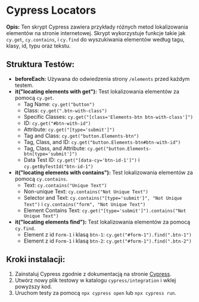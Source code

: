 <h1>Cypress Locators</h1> <p><strong>Opis:</strong> Ten skrypt Cypress zawiera przykłady różnych metod lokalizowania elementów na stronie internetowej. Skrypt wykorzystuje funkcje takie jak <code>cy.get</code>, <code>cy.contains</code>, i <code>cy.find</code> do wyszukiwania elementów według tagu, klasy, id, typu oraz tekstu.</p>

<h2>Struktura Testów:</h2> <ul> <li><strong>beforeEach:</strong> Używana do odwiedzenia strony <code>/elements</code> przed każdym testem.</li> <li><strong>it("locating elements with get"):</strong> Test lokalizowania elementów za pomocą <code>cy.get</code>. <ul> <li>Tag Name: <code>cy.get("button")</code></li> <li>Class: <code>cy.get(".btn-with-class")</code></li> <li>Specific Classes: <code>cy.get("[class='Elements-btn btn-with-class']")</code></li> <li>ID: <code>cy.get("#btn-with-id")</code></li> <li>Attribute: <code>cy.get("[type='submit']")</code></li> <li>Tag and Class: <code>cy.get("button.Elements-btn")</code></li> <li>Tag, Class, and ID: <code>cy.get("button.Elements-btn#btn-with-id")</code></li> <li>Tag, Class, and Attribute: <code>cy.get("button.Elements-btn[type='submit']")</code></li> <li>Data Test ID: <code>cy.get("[data-cy='btn-id-1']")</code> i <code>cy.getByTestId("btn-id-1")</code></li> </ul> </li> <li><strong>it("locating elements with contains"):</strong> Test lokalizowania elementów za pomocą <code>cy.contains</code>. <ul> <li>Text: <code>cy.contains("Unique Text")</code></li> <li>Non-unique Text: <code>cy.contains("Not Unique Text")</code></li> <li>Selector and Text: <code>cy.contains("[type='submit']", "Not Unique Text")</code> i <code>cy.contains("form", "Not Unique Text")</code></li> <li>Element Contains Text: <code>cy.get("[type='submit']").contains("Not Unique Text")</code></li> </ul> </li> <li><strong>it("locating elements find"):</strong> Test lokalizowania elementów za pomocą <code>cy.find</code>. <ul> <li>Element z id <code>Form-1</code> i klasą <code>btn-1</code>: <code>cy.get("#form-1").find(".btn-1")</code></li> <li>Element z id <code>Form-1</code> i klasą <code>btn-2</code>: <code>cy.get("#form-1").find(".btn-2")</code></li> </ul> </li> </ul>

<h2>Kroki instalacji:</h2> <ol> <li>Zainstaluj Cypress zgodnie z dokumentacją na stronie <a href="https://www.cypress.io/">Cypress</a>.</li> <li>Utwórz nowy plik testowy w katalogu <code>cypress/integration</code> i wklej powyższy kod.</li> <li>Uruchom testy za pomocą <code>npx cypress open</code> lub <code>npx cypress run</code>.</li> </ol>
